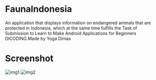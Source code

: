 # FaunaIndonesia
An application that displays information on endangered animals that are protected in Indonesia, which at the same time fulfills the Task of Submission to Learn to Make Android Applications for Beginners DICODING.Made by Yoga Dimas

# Screenshot
![img1](https://user-images.githubusercontent.com/60217207/89024513-6f376580-d34f-11ea-8eda-9c9fc5c08d6f.jpg)
![img2](https://user-images.githubusercontent.com/60217207/89024523-72325600-d34f-11ea-8e4f-9a4004d4f788.jpg)
